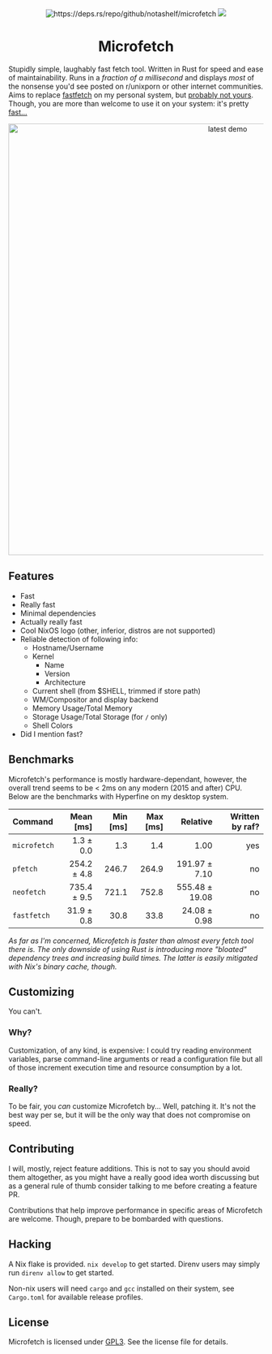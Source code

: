 <div align="center">
    <img src="https://deps.rs/repo/github/notashelf/microfetch/status.svg" alt="https://deps.rs/repo/github/notashelf/microfetch">
    <!-- <img src="https://img.shields.io/github/v/release/notashelf/microfetch?display_name=tag&color=DEA584"> -->
    <img src="https://img.shields.io/github/stars/notashelf/microfetch?label=stars&color=DEA584">
</div>

<h1 align="center">Microfetch</h1>

Stupidly simple, laughably fast fetch tool. Written in Rust for speed and ease
of maintainability. Runs in a _fraction of a millisecond_ and displays _most_ of
the nonsense you'd see posted on r/unixporn or other internet communities. Aims
to replace [fastfetch](https://github.com/fastfetch-cli/fastfetch) on my
personal system, but [probably not yours](#customizing). Though, you are more
than welcome to use it on your system: it's pretty [fast...](#benchmarks)

<p align="center">
  <img
    alt="latest demo"
    src="./.github/assets/demo.png"
    width="850px"
  >
</p>

## Features

- Fast
- Really fast
- Minimal dependencies
- Actually really fast
- Cool NixOS logo (other, inferior, distros are not supported)
- Reliable detection of following info:
  - Hostname/Username
  - Kernel
    - Name
    - Version
    - Architecture
  - Current shell (from $SHELL, trimmed if store path)
  - WM/Compositor and display backend
  - Memory Usage/Total Memory
  - Storage Usage/Total Storage (for `/` only)
  - Shell Colors
- Did I mention fast?

## Benchmarks

Microfetch's performance is mostly hardware-dependant, however, the overall
trend seems to be < 2ms on any modern (2015 and after) CPU. Below are the
benchmarks with Hyperfine on my desktop system.

| Command      |   Mean [ms] | Min [ms] | Max [ms] |       Relative | Written by raf? |
| :----------- | ----------: | -------: | -------: | -------------: | ----------------:
| `microfetch` |   1.3 ± 0.0 |      1.3 |      1.4 |           1.00 |             yes |
| `pfetch`     | 254.2 ± 4.8 |    246.7 |    264.9 |  191.97 ± 7.10 |              no |
| `neofetch`   | 735.4 ± 9.5 |    721.1 |    752.8 | 555.48 ± 19.08 |              no |
| `fastfetch`  |  31.9 ± 0.8 |     30.8 |     33.8 |   24.08 ± 0.98 |              no |

_As far as I'm concerned, Microfetch is faster than almost every fetch tool
there is. The only downside of using Rust is introducing more "bloated"
dependency trees and increasing build times. The latter is easily mitigated with
Nix's binary cache, though._

## Customizing

You can't.

### Why?

Customization, of any kind, is expensive: I could try reading environment
variables, parse command-line arguments or read a configuration file but all of
those increment execution time and resource consumption by a lot.

### Really?

To be fair, you _can_ customize Microfetch by... Well, patching it. It's not the
best way per se, but it will be the only way that does not compromise on speed.

## Contributing

I will, mostly, reject feature additions. This is not to say you should avoid
them altogether, as you might have a really good idea worth discussing but as a
general rule of thumb consider talking to me before creating a feature PR.

Contributions that help improve performance in specific areas of Microfetch are
welcome. Though, prepare to be bombarded with questions.

## Hacking

A Nix flake is provided. `nix develop` to get started. Direnv users may simply
run `direnv allow` to get started.

Non-nix users will need `cargo` and `gcc` installed on their system, see
`Cargo.toml` for available release profiles.

## License

Microfetch is licensed under [GPL3](LICENSE). See the license file for details.
